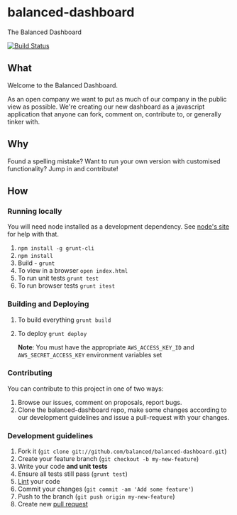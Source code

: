 balanced-dashboard
==================

The Balanced Dashboard

[![Build Status](https://secure.travis-ci.org/balanced/balanced-dashboard.png?branch=master)](http://travis-ci.org/balanced/balanced-dashboard)

## What

Welcome to the Balanced Dashboard.

As an open company we want to put as much of our company in the public view as
possible. We're creating our new dashboard as a javascript application that
anyone can fork, comment on, contribute to, or generally tinker with.

## Why

Found a spelling mistake? Want to run your own version with customised
functionality? Jump in and contribute!

## How

### Running locally

You will need node installed as a development dependency. See
[node's site](http://nodejs.org/) for help with that.

1. `npm install -g grunt-cli`
2. `npm install`
3. Build - `grunt`
4. To view in a browser `open index.html`
5. To run unit tests `grunt test`
6. To run browser tests `grunt itest`

### Building and Deploying

1. To build everything `grunt build`
2. To deploy `grunt deploy`

    **Note**: You must have the appropriate `AWS_ACCESS_KEY_ID` and
        `AWS_SECRET_ACCESS_KEY` environment variables set

### Contributing

You can contribute to this project in one of two ways:

1. Browse our issues, comment on proposals, report bugs.
2. Clone the balanced-dashboard repo, make some changes according to our
   development guidelines and issue a pull-request with your changes.

### Development guidelines

1. Fork it (`git clone git://github.com/balanced/balanced-dashboard.git`)
2. Create your feature branch (`git checkout -b my-new-feature`)
3. Write your code **and unit tests**
4. Ensure all tests still pass (`grunt test`)
5. [Lint](https://github.com/jshint/jshint/) your code
6. Commit your changes (`git commit -am 'Add some feature'`)
7. Push to the branch (`git push origin my-new-feature`)
8. Create new [pull request](https://help.github.com/articles/using-pull-requests)
